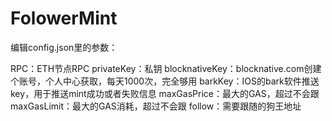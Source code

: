 # FolowerMint

编辑config.json里的参数：

RPC：ETH节点RPC
privateKey：私钥
blocknativeKey：blocknative.com创建个账号，个人中心获取，每天1000次，完全够用
barkKey：IOS的bark软件推送key，用于推送mint成功或者失败信息
maxGasPrice：最大的GAS，超过不会跟
maxGasLimit：最大的GAS消耗，超过不会跟
follow：需要跟随的狗王地址
